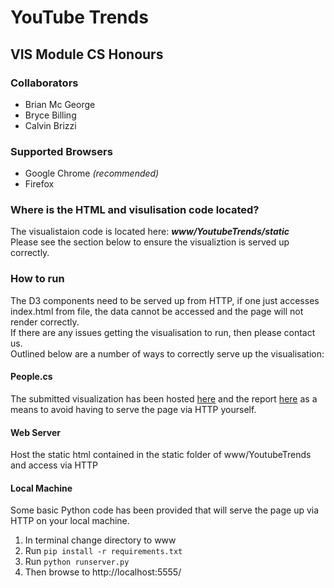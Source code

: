 # YouTube Trends
## VIS Module CS Honours

### Collaborators
  - Brian Mc George
  - Bryce Billing
  - Calvin Brizzi

### Supported Browsers
  - Google Chrome *(recommended)*
  - Firefox

### Where is the HTML and visulisation code located?
The visualistaion code is located here: ***www/YoutubeTrends/static*** <br>
Please see the section below to ensure the visualiztion is served up correctly.
  
### How to run
The D3 components need to be served up from HTTP, if one just accesses index.html from file, the data cannot be accessed and the page will not render correctly. <br>
If there are any issues getting the visualisation to run, then please contact us. <br>
Outlined below are a number of ways to correctly serve up the visualisation:

#### People.cs
The submitted visualization has been hosted [here](https://people.cs.uct.ac.za/~mcgbri004/vis-project/index.html) and the report [here](https://people.cs.uct.ac.za/~mcgbri004/vis-project/report.html) as a means to avoid having to serve the page via HTTP yourself.

#### Web Server
Host the static html contained in the static folder of www/YoutubeTrends and access via HTTP

#### Local Machine
Some basic Python code has been provided that will serve the page up via HTTP on your local machine.
  1. In terminal change directory to www
  2. Run ```pip install -r requirements.txt```
  3. Run ```python runserver.py```
  4. Then browse to http://localhost:5555/
